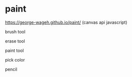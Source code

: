 # paint
https://george-wageh.github.io/paint/
(canvas api javascript)

brush tool

erase tool

paint tool

pick color

pencil
